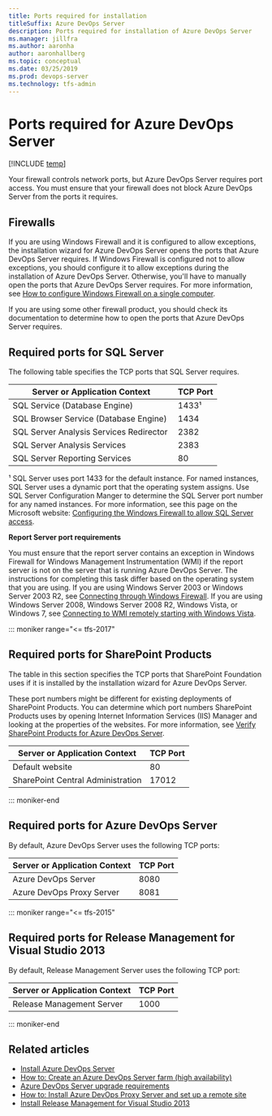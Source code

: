 ```yaml
---
title: Ports required for installation 
titleSuffix: Azure DevOps Server
description: Ports required for installation of Azure DevOps Server
ms.manager: jillfra
ms.author: aaronha
author: aaronhallberg
ms.topic: conceptual
ms.date: 03/25/2019
ms.prod: devops-server
ms.technology: tfs-admin
---
```


# Ports required for Azure DevOps Server

[!INCLUDE [temp](../_shared/version-tfs-all-versions.md)]

Your firewall controls network ports, but Azure DevOps Server requires port access. You must ensure that your firewall does not block Azure DevOps Server from the ports it requires. 

## Firewalls

If you are using Windows Firewall and it is configured to allow exceptions, the installation wizard for Azure DevOps Server opens the ports that Azure DevOps Server requires. If Windows Firewall is configured not to allow exceptions, you should configure it to allow exceptions during the installation of Azure DevOps Server. Otherwise, you'll have to manually open the ports that Azure DevOps Server requires. For more information, see [How to configure Windows Firewall on a single computer](/sql/database-engine/configure-windows/configure-a-windows-firewall-for-database-engine-access?view=sql-server-2017).

If you are using some other firewall product, you should check its documentation to determine how to open the ports that Azure DevOps Server requires.

## Required ports for SQL Server

The following table specifies the TCP ports that SQL Server requires.

|**Server or Application Context**|**TCP Port**|
|---|---|
|SQL Service (Database Engine)|1433¹|
|SQL Browser Service (Database Engine)|1434|
|SQL Server Analysis Services Redirector |2382|
|SQL Server Analysis Services|2383|
|SQL Server Reporting Services|80|

¹ SQL Server uses port 1433 for the default instance. For named instances, SQL Server uses a dynamic port that the operating system assigns. Use SQL Server Configuration Manger to determine the SQL Server port number for any named instances. For more information, see this page on the Microsoft website: [Configuring the Windows Firewall to allow SQL Server access](/sql/sql-server/install/configure-the-windows-firewall-to-allow-sql-server-access).

**Report Server port requirements**

You must ensure that the report server contains an exception in Windows Firewall for Windows Management Instrumentation (WMI) if the report server is not on the server that is running Azure DevOps Server. The instructions for completing this task differ based on the operating system that you are using. If you are using Windows Server 2003 or Windows Server 2003 R2, see [Connecting through Windows Firewall](/windows/desktop/WmiSdk/connecting-to-wmi-remotely-with-vbscript). If you are using Windows Server 2008, Windows Server 2008 R2, Windows Vista, or Windows 7, see [Connecting to WMI remotely starting with Windows Vista](/windows/desktop/WmiSdk/connecting-to-wmi-remotely-starting-with-vista).

::: moniker range="<= tfs-2017"
## Required ports for SharePoint Products

The table in this section specifies the TCP ports that SharePoint Foundation uses if it is installed by the installation wizard for Azure DevOps Server. 

These port numbers might be different for existing deployments of SharePoint Products. You can determine which port numbers SharePoint Products uses by opening Internet Information Services (IIS) Manager and looking at the properties of the websites. For more information, see [Verify SharePoint Products for Azure DevOps Server](../install/sharepoint/verify-sharepoint.md).

|**Server or Application Context**|**TCP Port**|
|---|---|
|Default website|80|
|SharePoint Central Administration|17012|
::: moniker-end

## Required ports for Azure DevOps Server

By default, Azure DevOps Server uses the following TCP ports:

|**Server or Application Context**|**TCP Port**|
|---|---|
|Azure DevOps Server|8080|
|Azure DevOps Proxy Server|8081|

::: moniker range="<= tfs-2015"
## Required ports for Release Management for Visual Studio 2013

By default, Release Management Server uses the following TCP port:

|**Server or Application Context**|**TCP Port**|
|---|---|
|Release Management Server|1000|
::: moniker-end

## Related articles

- [Install Azure DevOps Server](../install/install-2013/install-tfs.md) 
- [How to: Create an Azure DevOps Server farm (high availability)](../install/create-tfs-farm.md) 
- [Azure DevOps Server upgrade requirements](../upgrade/upgrade-2013/upgrade-2013-requirements.md) 
- [How to: Install Azure DevOps Proxy Server and set up a remote site](../install/install-proxy-setup-remote.md) 
- [Install Release Management for Visual Studio 2013](/previous-versions/visualstudio/visual-studio-2013/dn593700(v=vs.120)) 
